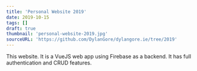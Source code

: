 ```yaml
---
title: 'Personal Website 2019'
date: 2019-10-15
tags: []
draft: true
thumbnail: 'personal-website-2019.jpg'
sourceURL: 'https://github.com/DylanGore/dylangore.ie/tree/2019'
---
```


This website. It is a VueJS web app using Firebase as a backend. It has full authentication and CRUD features.

